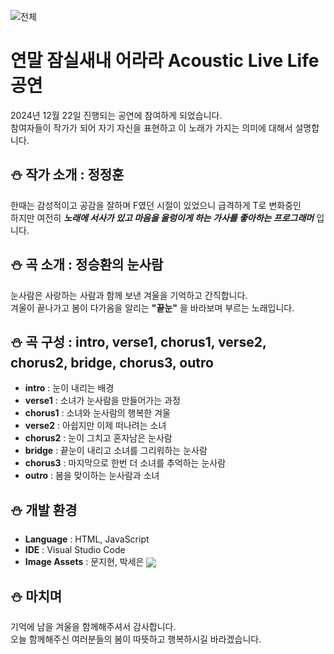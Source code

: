 ![전체](https://github.com/user-attachments/assets/903ce622-3f5d-41ba-8178-acf1cd834da7)

# 연말 잠실새내 어라라 Acoustic Live Life 공연

2024년 12월 22일 진행되는 공연에 참여하게 되었습니다.<br>참여자들이 작가가 되어 자기 자신을 표현하고 이 노래가 가지는 의미에 대해서 설명합니다.

## ⛄ 작가 소개 : 정정훈

한때는 감성적이고 공감을 잘하며 F였던 시절이 있었으니 급격하게 T로 변화중인<br>
하지만 여전히 **_노래에 서사가 있고 마음을 울렁이게 하는 가사를 좋아하는 프로그래머_** 입니다.

## ⛄ 곡 소개 : 정승환의 눈사람

눈사람은 사랑하는 사람과 함께 보낸 겨울을 기억하고 간직합니다.<br>
겨울이 끝나가고 봄이 다가옴을 알리는 **"끝눈"** 을 바라보며 부르는 노래입니다.

## ⛄ 곡 구성 : intro, verse1, chorus1, verse2, chorus2, bridge, chorus3, outro

- **intro** : 눈이 내리는 배경
- **verse1** : 소녀가 눈사람을 만들어가는 과정
- **chorus1** : 소녀와 눈사람의 행복한 겨울
- **verse2** : 아쉽지만 이제 떠나려는 소녀
- **chorus2** : 눈이 그치고 혼자남은 눈사람
- **bridge** : 끝눈이 내리고 소녀를 그리워하는 눈사람
- **chorus3** : 마지막으로 한번 더 소녀를 추억하는 눈사람
- **outro** : 봄을 맞이하는 눈사람과 소녀

## ⛄ 개발 환경

- **Language** : HTML, JavaScript
- **IDE** : Visual Studio Code
- **Image Assets** : 문지현, 박세은 <span style="display: inline-block; vertical-align: middle; line-height: 1.2;"><img src="https://img.shields.io/badge/Instagram-ff69b4?style=plastic&logo=Instagram&logoColor=white"/></a></span>

## ⛄ 마치며

기억에 남을 겨울을 함께해주셔서 감사합니다.<br>
오늘 함께해주신 여러분들의 봄이 따뜻하고 행복하시길 바라겠습니다.
